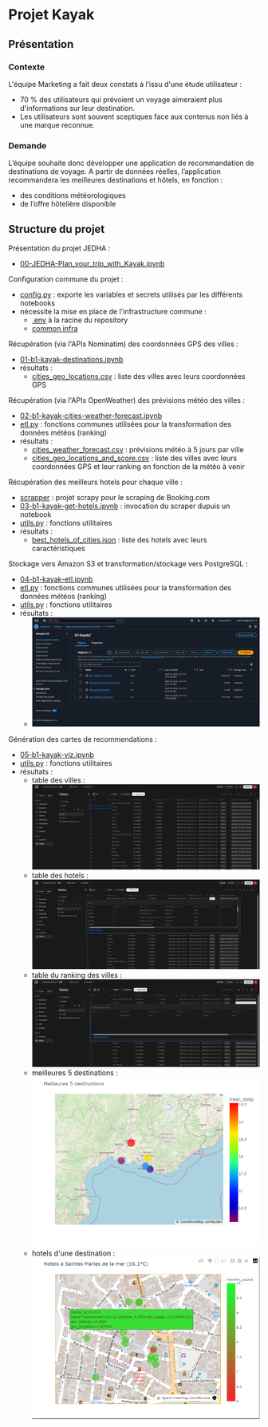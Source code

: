 # Projet Kayak
## Présentation
### Contexte
L'équipe Marketing a fait deux constats à l’issu d'une étude utilisateur&nbsp;:
- 70 % des utilisateurs qui prévoient un voyage aimeraient plus d'informations sur leur destination.
- Les utilisateurs sont souvent sceptiques face aux contenus non liés à une marque reconnue.


### Demande
L’équipe souhaite donc développer une application de recommandation de destinations de voyage.
A partir de données réelles, l’application recommandera les meilleures destinations et hôtels, en fonction&nbsp;:
- des conditions météorologiques
- de l’offre hôtelière disponible

## Structure du projet

Présentation du projet JEDHA&nbsp;:
- [00-JEDHA-Plan_your_trip_with_Kayak.ipynb](00-JEDHA-Plan_your_trip_with_Kayak.ipynb)

Configuration commune du projet&nbsp;:
- [config.py](config.py)&nbsp;: exporte les variables et secrets utilisés par les différents notebooks
- nécessite la mise en place de l'infrastructure commune&nbsp;:
  - [.env](../../.env.sample) à la racine du repository
  - [common infra](../../common/README.md)

Récupération (via l'APIs Nominatim) des coordonnées GPS des villes&nbsp;:
- [01-b1-kayak-destinations.ipynb](01-b1-kayak-destinations.ipynb)
- résultats&nbsp;:
  - [cities_geo_locations.csv](data/cities_geo_locations.csv)&nbsp;: liste des villes avec leurs coordonnées GPS

Récupération (via l'APIs OpenWeather) des prévisions météo des villes&nbsp;:
- [02-b1-kayak-cities-weather-forecast.ipynb](02-b1-kayak-cities-weather-forecast.ipynb)
- [etl.py](etl.py)&nbsp;: fonctions communes utilisées pour la transformation des données météos (ranking)
- résultats&nbsp;:
  - [cities_weather_forecast.csv](data/cities_weather_forecast.csv)&nbsp;: prévisions météo à 5 jours par ville
  - [cities_geo_locations_and_score.csv](data/cities_geo_locations_and_score.csv)&nbsp;: liste des villes avec leurs coordonnées GPS et leur ranking en fonction de la météo à venir

Récupération des meilleurs hotels pour chaque ville&nbsp;:
- [scrapper](scrapper/README.md)&nbsp;: projet scrapy pour le scraping de Booking.com
- [03-b1-kayak-get-hotels.ipynb](03-b1-kayak-get-hotels.ipynb)&nbsp;: invocation du scraper dupuis un notebook
- [utils.py](utils.py)&nbsp;: fonctions utilitaires
- résultats&nbsp;:
  - [best_hotels_of_cities.json](data/best_hotels_of_cities.json)&nbsp;: liste des hotels avec leurs caractéristiques

Stockage vers Amazon S3 et transformation/stockage vers PostgreSQL&nbsp;:
- [04-b1-kayak-etl.ipynb](04-b1-kayak-etl.ipynb)
- [etl.py](etl.py)&nbsp;: fonctions communes utilisées pour la transformation des données météos (ranking)
- [utils.py](utils.py)&nbsp;: fonctions utilitaires
- résultats&nbsp;:
  - ![s3_content_b1-kayak.png](assets/s3_content_b1-kayak.png)

Génération des cartes de recommendations&nbsp;:
- [05-b1-kayak-viz.ipynb](05-b1-kayak-viz.ipynb)
- [utils.py](utils.py)&nbsp;: fonctions utilitaires
- résultats&nbsp;:
  - table des villes&nbsp;: ![table des villes](assets/b1-kayak-neondb-cities.png)
  - table des hotels&nbsp;: ![table des hotels](assets/b1-kayak-neondb-hotels-of-city.png)
  - table du ranking des villes&nbsp;: ![table du ranking des villes](assets/b1-kayak-neondb-score-of-city.png)
  - meilleures 5 destinations&nbsp;: ![b1-kayak-best-destinations-sample.png](assets/b1-kayak-best-destinations-sample.png)
  - hotels d'une destination&nbsp;: ![b1-kayak-best-destination-hotels-sample.png](assets/b1-kayak-best-destination-hotels-sample.png)
